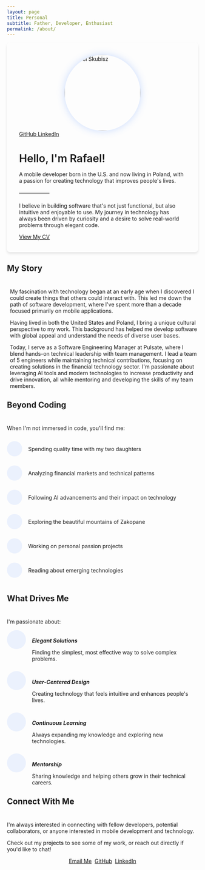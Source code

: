 ```yaml
---
layout: page
title: Personal
subtitle: Father, Developer, Enthusiast
permalink: /about/
---
```


<div class="container about-container">
  <div class="personal-header mb-5">
    <div class="row align-items-center">
      <div class="col-lg-4 text-center mb-4 mb-lg-0">
        <div class="profile-image-container">
          <img src="/assets/img/profile.jpg" alt="Rafael Skubisz" class="img-fluid rounded-circle profile-image">
        </div>
        <div class="social-links mt-3">
          <a href="https://github.com/Jenovas" target="_blank" class="btn btn-outline-primary btn-sm mr-2">
            <i class="fab fa-github"></i> GitHub
          </a>
          <a href="https://www.linkedin.com/in/rafael-skubisz-210993b0/" target="_blank" class="btn btn-outline-primary btn-sm">
            <i class="fab fa-linkedin"></i> LinkedIn
          </a>
        </div>
      </div>
      <div class="col-lg-8">
        <div class="personal-intro">
          <h1 class="greeting">Hello, I'm Rafael!</h1>
          <p class="lead mb-3">A mobile developer born in the U.S. and now living in Poland, with a passion for creating technology that improves people's lives.</p>
          <hr class="divider-small">
          <p>I believe in building software that's not just functional, but also intuitive and enjoyable to use. My journey in technology has always been driven by curiosity and a desire to solve real-world problems through elegant code.</p>
          <div class="mt-4">
            <a href="/cv/" class="btn btn-primary">
              <i class="fas fa-file-alt me-2"></i> View My CV
            </a>
          </div>
        </div>
      </div>
    </div>
  </div>

  <div class="row mb-5">
    <div class="col-12">
      <div class="card feature-card">
        <div class="card-body">
          <h2 class="card-title"><i class="fas fa-book-open text-primary mr-2"></i> My Story</h2>
          <div class="card-content">
            <p>My fascination with technology began at an early age when I discovered I could create things that others could interact with. This led me down the path of software development, where I've spent more than a decade focused primarily on mobile applications.</p>
            <p>Having lived in both the United States and Poland, I bring a unique cultural perspective to my work. This background has helped me develop software with global appeal and understand the needs of diverse user bases.</p>
            <p>Today, I serve as a Software Engineering Manager at Pulsate, where I blend hands-on technical leadership with team management. I lead a team of 5 engineers while maintaining technical contributions, focusing on creating solutions in the financial technology sector. I'm passionate about leveraging AI tools and modern technologies to increase productivity and drive innovation, all while mentoring and developing the skills of my team members.</p>
          </div>
        </div>
      </div>
    </div>
  </div>

  <div class="row mb-5">
    <div class="col-md-6 mb-4 mb-md-0">
      <div class="card feature-card h-100">
        <div class="card-body">
          <h2 class="card-title"><i class="fas fa-laptop-code text-primary mr-2"></i> Beyond Coding</h2>
          <p>When I'm not immersed in code, you'll find me:</p>
          <ul class="personal-list">
            <li>
              <div class="icon-container">
                <i class="fas fa-child"></i>
              </div>
              <span>Spending quality time with my two daughters</span>
            </li>
            <li>
              <div class="icon-container">
                <i class="fas fa-chart-line"></i>
              </div>
              <span>Analyzing financial markets and technical patterns</span>
            </li>
            <li>
              <div class="icon-container">
                <i class="fas fa-brain"></i>
              </div>
              <span>Following AI advancements and their impact on technology</span>
            </li>
            <li>
              <div class="icon-container">
                <i class="fas fa-hiking"></i>
              </div>
              <span>Exploring the beautiful mountains of Zakopane</span>
            </li>
            <li>
              <div class="icon-container">
                <i class="fas fa-laptop-code"></i>
              </div>
              <span>Working on personal passion projects</span>
            </li>
            <li>
              <div class="icon-container">
                <i class="fas fa-book"></i>
              </div>
              <span>Reading about emerging technologies</span>
            </li>
          </ul>
        </div>
      </div>
    </div>
    <div class="col-md-6">
      <div class="card feature-card h-100">
        <div class="card-body">
          <h2 class="card-title"><i class="fas fa-lightbulb text-primary mr-2"></i> What Drives Me</h2>
          <p>I'm passionate about:</p>
          <div class="values-list">
            <div class="value-item">
              <div class="value-icon">
                <i class="fas fa-laptop-code"></i>
              </div>
              <div class="value-content">
                <h5>Elegant Solutions</h5>
                <p>Finding the simplest, most effective way to solve complex problems.</p>
              </div>
            </div>
            <div class="value-item">
              <div class="value-icon">
                <i class="fas fa-users"></i>
              </div>
              <div class="value-content">
                <h5>User-Centered Design</h5>
                <p>Creating technology that feels intuitive and enhances people's lives.</p>
              </div>
            </div>
            <div class="value-item">
              <div class="value-icon">
                <i class="fas fa-lightbulb"></i>
              </div>
              <div class="value-content">
                <h5>Continuous Learning</h5>
                <p>Always expanding my knowledge and exploring new technologies.</p>
              </div>
            </div>
            <div class="value-item">
              <div class="value-icon">
                <i class="fas fa-hands-helping"></i>
              </div>
              <div class="value-content">
                <h5>Mentorship</h5>
                <p>Sharing knowledge and helping others grow in their technical careers.</p>
              </div>
            </div>
          </div>
        </div>
      </div>
    </div>
  </div>

  <div class="row mb-5">
    <div class="col-12">
      <div class="card feature-card">
        <div class="card-body text-center">
          <h2 class="card-title"><i class="fas fa-envelope text-primary mr-2"></i> Connect With Me</h2>
          <p>I'm always interested in connecting with fellow developers, potential collaborators, or anyone interested in mobile development and technology.</p>
          <p>Check out my <a href="/projects/" class="link-highlight">projects</a> to see some of my work, or reach out directly if you'd like to chat!</p>
          <div class="connect-buttons mt-4">
            <a href="mailto:skubisz.rafael@gmail.com" class="btn btn-primary">
              <i class="fas fa-envelope me-2"></i> Email Me
            </a>
            <a href="https://github.com/Jenovas" class="btn btn-outline-primary mx-2" target="_blank">
              <i class="fab fa-github me-2"></i> GitHub
            </a>
            <a href="https://www.linkedin.com/in/rafael-skubisz-210993b0/" class="btn btn-outline-primary" target="_blank">
              <i class="fab fa-linkedin me-2"></i> LinkedIn
            </a>
          </div>
        </div>
      </div>
    </div>
  </div>
</div>

<style>
  .about-container {
    max-width: 960px;
    margin: 0 auto;
  }
  
  .personal-header {
    background-color: var(--dark-surface);
    border-radius: 8px;
    padding: 2rem;
    box-shadow: 0 4px 6px rgba(0, 0, 0, 0.1);
  }
  
  .profile-image-container {
    position: relative;
    width: 200px;
    height: 200px;
    margin: 0 auto;
    border-radius: 50%;
    overflow: hidden;
    border: 3px solid var(--primary-color);
    box-shadow: 0 0 20px rgba(79, 140, 255, 0.3);
  }
  
  .profile-image {
    width: 100%;
    height: 100%;
    object-fit: cover;
  }
  
  .greeting {
    color: var(--primary-color);
    font-weight: 600;
    margin-bottom: 1rem;
  }
  
  .divider-small {
    width: 80px;
    margin: 1.5rem 0;
    border-top: 3px solid var(--primary-color);
  }
  
  .feature-card {
    transition: transform 0.3s ease, box-shadow 0.3s ease;
    border: 1px solid var(--dark-border);
  }
  
  .feature-card:hover {
    transform: translateY(-5px);
    box-shadow: 0 8px 15px rgba(0, 0, 0, 0.2);
    border-color: var(--primary-color);
  }
  
  .card-title {
    border-bottom: 1px solid var(--dark-border);
    padding-bottom: 1rem;
    margin-bottom: 1.5rem;
  }
  
  .card-content {
    padding-left: 0.5rem;
  }
  
  .personal-list {
    list-style: none;
    padding-left: 0;
  }
  
  .personal-list li {
    padding: 0.75rem 0;
    border-bottom: 1px solid var(--dark-border);
    display: flex;
    align-items: center;
  }
  
  .icon-container {
    background-color: rgba(79, 140, 255, 0.1);
    width: 40px;
    height: 40px;
    border-radius: 50%;
    display: flex;
    align-items: center;
    justify-content: center;
    margin-right: 1rem;
    color: var(--primary-color);
    flex-shrink: 0;
  }
  
  .personal-list li:first-child {
    border-top: 1px solid var(--dark-border);
  }
  
  .value-item {
    display: flex;
    align-items: flex-start;
    margin-bottom: 1.5rem;
  }
  
  .value-icon {
    background-color: rgba(79, 140, 255, 0.1);
    width: 50px;
    height: 50px;
    border-radius: 50%;
    display: flex;
    align-items: center;
    justify-content: center;
    margin-right: 1rem;
    color: var(--primary-color);
    flex-shrink: 0;
  }
  
  .value-content {
    flex: 1;
  }
  
  .value-item:last-child {
    margin-bottom: 0;
  }
  
  .value-item h5 {
    color: var(--text-primary);
    margin-bottom: 0.5rem;
  }
  
  .value-item p {
    margin-bottom: 0;
    color: var(--text-secondary);
  }
  
  .link-highlight {
    color: var(--primary-color);
    font-weight: 500;
    text-decoration: none;
    border-bottom: 1px dotted var(--primary-color);
    transition: all 0.2s ease;
  }
  
  .link-highlight:hover {
    color: var(--primary-hover);
    border-bottom: 1px solid var(--primary-hover);
  }
  
  .connect-buttons {
    display: flex;
    justify-content: center;
    flex-wrap: wrap;
    gap: 0.5rem;
  }
  
  @media (max-width: 767px) {
    .profile-image-container {
      width: 150px;
      height: 150px;
    }
    
    .connect-buttons {
      flex-direction: column;
      align-items: center;
    }
    
    .connect-buttons .btn {
      margin: 0.5rem 0;
      width: 100%;
    }
  }
</style>
